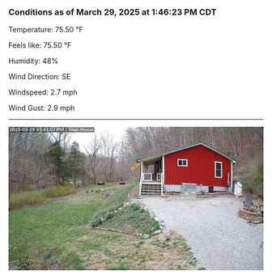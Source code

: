 ### Conditions as of March 29, 2025 at 1:46:23 PM CDT 

Temperature: 75.50 &deg;F

Feels like: 75.50 &deg;F

Humidity: 48%

Wind Direction: SE

Windspeed: 2.7 mph

Wind Gust: 2.9 mph

---

<img src="./images/latest.jpeg"/>


